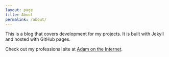 ```yaml
---
layout: page
title: About
permalink: /about/
---
```


This is a blog that covers development for my projects. It is built with Jekyll and hosted with GitHub pages. 

Check out my professional site at [Adam on the Internet][adam-on-the-internet].

[adam-on-the-internet]: http://www.adamontheinternet.com/